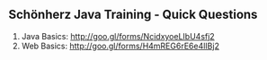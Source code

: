 ## Schönherz Java Training - Quick Questions
01. Java Basics: http://goo.gl/forms/NcidxyoeLIbU4sfj2
02. Web Basics: http://goo.gl/forms/H4mREG6rE6e4lIBj2
